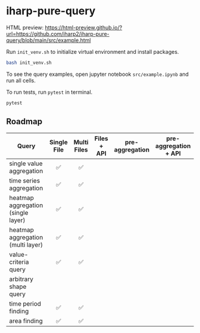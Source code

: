 # iharp-pure-query

HTML preview: https://html-preview.github.io/?url=https://github.com/iharp2/iharp-pure-query/blob/main/src/example.html

Run `init_venv.sh` to initialize virtual environment and install packages. 
```bash
bash init_venv.sh
```

To see the query examples, open jupyter notebook `src/example.ipynb` and run all cells. 

To run tests, run `pytest` in terminal. 
```bash
pytest
```

## Roadmap

| Query                              |    Single File     |    Multi Files     | Files + API | pre-aggregation | pre-aggregation + API |
| ---------------------------------- | :----------------: | :----------------: | :---------: | :-------------: | :-------------------: |
| single value aggregation           | :white_check_mark: | :white_check_mark: |             |                 |                       |
| time series aggregation            | :white_check_mark: | :white_check_mark: |             |                 |                       |
| heatmap aggregation (single layer) | :white_check_mark: | :white_check_mark: |             |                 |                       |
| heatmap aggregation (multi layer)  | :white_check_mark: | :white_check_mark: |             |                 |                       |
| value-criteria query               | :white_check_mark: | :white_check_mark: |             |                 |                       |
| arbitrary shape query              |                    |                    |             |                 |                       |
| time period finding                | :white_check_mark: | :white_check_mark: |             |                 |                       |
| area finding                       | :white_check_mark: | :white_check_mark: |             |                 |                       |

